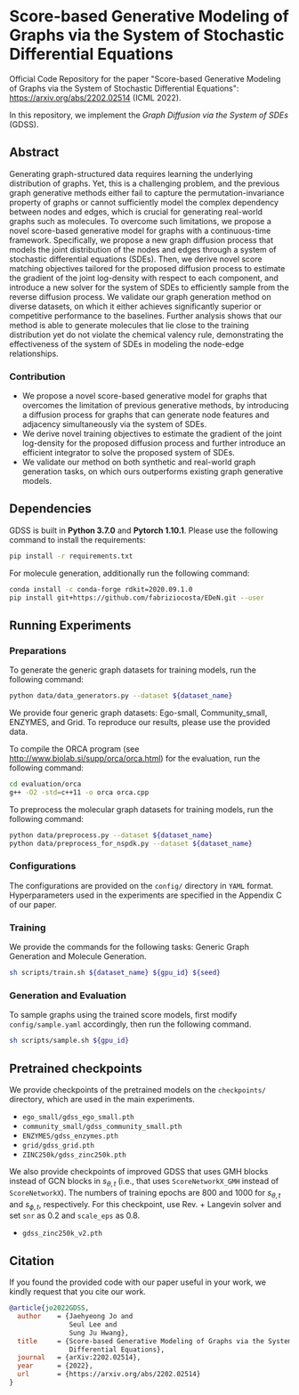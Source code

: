 # Score-based Generative Modeling of Graphs via the System of Stochastic Differential Equations

Official Code Repository for the paper "Score-based Generative Modeling of Graphs via the System of Stochastic Differential Equations": https://arxiv.org/abs/2202.02514 (ICML 2022).

In this repository, we implement the *Graph Diffusion via the System of SDEs* (GDSS).

## Abstract

Generating graph-structured data requires learning the underlying distribution of graphs. Yet, this is a challenging problem, and the previous graph generative methods either fail to capture the permutation-invariance property of graphs or cannot sufficiently model the complex dependency between nodes and edges, which is crucial for generating real-world graphs such as molecules. To overcome such limitations, we propose a novel score-based generative model for graphs with a continuous-time framework. Specifically, we propose a new graph diffusion process that models the joint distribution of the nodes and edges through a system of stochastic differential equations (SDEs). Then, we derive novel score matching objectives tailored for the proposed diffusion process to estimate the gradient of the joint log-density with respect to each component, and introduce a new solver for the system of SDEs to efficiently sample from the reverse diffusion process. We validate our graph generation method on diverse datasets, on which it either achieves significantly superior or competitive performance to the baselines. Further analysis shows that our method is able to generate molecules that lie close to the training distribution yet do not violate the chemical valency rule, demonstrating the effectiveness of the system of SDEs in modeling the node-edge relationships.


### Contribution

+ We propose a novel score-based generative model for graphs that overcomes the limitation of previous generative methods, by introducing a diffusion process for graphs that can generate node features and adjacency simultaneously via the system of SDEs.
+ We derive novel training objectives to estimate the gradient of the joint log-density for the proposed diffusion process and further introduce an efficient integrator to solve the proposed system of SDEs.
+ We validate our method on both synthetic and real-world graph generation tasks, on which ours outperforms existing graph generative models.

## Dependencies

GDSS is built in **Python 3.7.0** and **Pytorch 1.10.1**. Please use the following command to install the requirements:

```sh
pip install -r requirements.txt
```

For molecule generation, additionally run the following command:

```sh
conda install -c conda-forge rdkit=2020.09.1.0
pip install git+https://github.com/fabriziocosta/EDeN.git --user
```


## Running Experiments


### Preparations

To generate the generic graph datasets for training models, run the following command:

```sh
python data/data_generators.py --dataset ${dataset_name}
```

We provide four generic graph datasets: Ego-small, Community_small, ENZYMES, and Grid.
To reproduce our results, please use the provided data.

To compile the ORCA program (see http://www.biolab.si/supp/orca/orca.html) for the evaluation, run the following command:

```sh
cd evaluation/orca 
g++ -O2 -std=c++11 -o orca orca.cpp
```

To preprocess the molecular graph datasets for training models, run the following command:

```sh
python data/preprocess.py --dataset ${dataset_name}
python data/preprocess_for_nspdk.py --dataset ${dataset_name}
```


### Configurations

The configurations are provided on the `config/` directory in `YAML` format. 
Hyperparameters used in the experiments are specified in the Appendix C of our paper.


### Training

We provide the commands for the following tasks: Generic Graph Generation and Molecule Generation.

```sh
sh scripts/train.sh ${dataset_name} ${gpu_id} ${seed}
```

<!-- Note that training score-based models on ZINC250k dataset requires gpu memory larger than GB
We provide data parallel training code for training. -->

### Generation and Evaluation

To sample graphs using the trained score models, first modify `config/sample.yaml` accordingly, then run the following command.

```sh
sh scripts/sample.sh ${gpu_id}
```

## Pretrained checkpoints

We provide checkpoints of the pretrained models on the `checkpoints/` directory, which are used in the main experiments.

+ `ego_small/gdss_ego_small.pth`
+ `community_small/gdss_community_small.pth`
+ `ENZYMES/gdss_enzymes.pth`
+ `grid/gdss_grid.pth`
+ `ZINC250k/gdss_zinc250k.pth` 

We also provide checkpoints of improved GDSS that uses GMH blocks instead of GCN blocks in $s_{\theta,t}$ (i.e., that uses `ScoreNetworkX_GMH` instead of `ScoreNetworkX`). The numbers of training epochs are 800 and 1000 for $s_{\theta,t}$ and $s_{\phi,t}$, respectively. For this checkpoint, use Rev. + Langevin solver and set `snr` as 0.2 and `scale_eps` as 0.8.

+ `gdss_zinc250k_v2.pth` 

## Citation

If you found the provided code with our paper useful in your work, we kindly request that you cite our work.

```BibTex
@article{jo2022GDSS,
  author    = {Jaehyeong Jo and
               Seul Lee and
               Sung Ju Hwang},
  title     = {Score-based Generative Modeling of Graphs via the System of Stochastic
               Differential Equations},
  journal   = {arXiv:2202.02514},
  year      = {2022},
  url       = {https://arxiv.org/abs/2202.02514}
}
```
